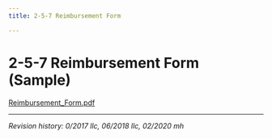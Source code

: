 ```yaml
---
title: 2-5-7 Reimbursement Form

---
```


# 2-5-7 Reimbursement Form (Sample)

[Reimbursement_Form.pdf](https://calarchivists.github.io/sca-handbook/docs/Reimbursement_Form.pdf)

***

_Revision history: 0/2017 llc, 06/2018 llc, 02/2020 mh_
